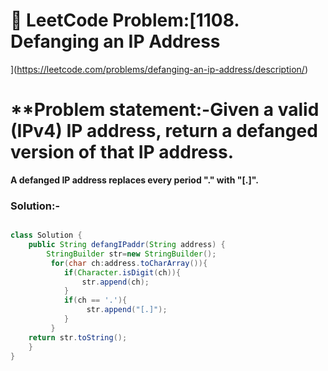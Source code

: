 

# 📌 LeetCode Problem:[1108. Defanging an IP Address
](https://leetcode.com/problems/defanging-an-ip-address/description/)

# **Problem statement:-Given a valid (IPv4) IP address, return a defanged version of that IP address.

**A defanged IP address replaces every period "." with "[.]".**


### Solution:-

``` java

class Solution {
    public String defangIPaddr(String address) {
        StringBuilder str=new StringBuilder();
         for(char ch:address.toCharArray()){
            if(Character.isDigit(ch)){
                str.append(ch);
            }
            if(ch == '.'){
                 str.append("[.]");
            }
         }
    return str.toString();
    }
}

